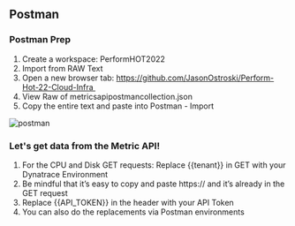 ## Postman

### Postman Prep
1. Create a workspace: PerformHOT2022
2. Import from RAW Text
3. Open a new browser tab: https://github.com/JasonOstroski/Perform-Hot-22-Cloud-Infra 
4. View Raw of metricsapipostmancollection.json
5. Copy the entire text and paste into Postman - Import

![postman](../../assets/images/postman.png)

### Let's get data from the Metric API!
1. For the CPU and Disk GET requests: Replace {{tenant}} in GET with your Dynatrace Environment
2. Be mindful that it’s easy to copy and paste https:// and it’s already in the GET request
3. Replace {{API_TOKEN}} in the header with your API Token
4. You can also do the replacements via Postman environments
